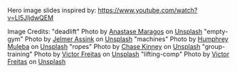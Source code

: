 

Hero image slides inspired by: https://www.youtube.com/watch?v=Ll5JIjdwQEM

Image Credits:
"deadlift" Photo by <a href="https://unsplash.com/@visualsbyroyalz?utm_content=creditCopyText&utm_medium=referral&utm_source=unsplash">Anastase Maragos</a> on <a href="https://unsplash.com/photos/topless-man-in-black-shorts-sitting-on-black-and-silver-barbell-9dzWZQWZMdE?utm_content=creditCopyText&utm_medium=referral&utm_source=unsplash">Unsplash</a>
"empty-gym" Photo by <a href="https://unsplash.com/@jelmerassink?utm_content=creditCopyText&utm_medium=referral&utm_source=unsplash">Jelmer Assink</a> on <a href="https://unsplash.com/photos/barbell-on-rack-gzeTjGu3b_k?utm_content=creditCopyText&utm_medium=referral&utm_source=unsplash">Unsplash</a>
"machines"  Photo by <a href="https://unsplash.com/@good_citizen?utm_content=creditCopyText&utm_medium=referral&utm_source=unsplash">Humphrey Muleba</a> on <a href="https://unsplash.com/photos/empty-fitness-gym-dDp-6pXrYik?utm_content=creditCopyText&utm_medium=referral&utm_source=unsplash">Unsplash</a>
"ropes" Photo by <a href="https://unsplash.com/@chasekinney?utm_content=creditCopyText&utm_medium=referral&utm_source=unsplash">Chase Kinney</a> on <a href="https://unsplash.com/photos/person-holding-black-exercise-rope-FMQBLyhD2HU?utm_content=creditCopyText&utm_medium=referral&utm_source=unsplash">Unsplash</a>
"group-training" Photo by <a href="https://unsplash.com/@victorfreitas?utm_content=creditCopyText&utm_medium=referral&utm_source=unsplash">Victor Freitas</a> on <a href="https://unsplash.com/photos/person-about-to-lift-the-weight-plate-Btl6ZNdIfdQ?utm_content=creditCopyText&utm_medium=referral&utm_source=unsplash">Unsplash</a>
"lifting-comp" Photo by <a href="https://unsplash.com/@victorfreitas?utm_content=creditCopyText&utm_medium=referral&utm_source=unsplash">Victor Freitas</a> on <a href="https://unsplash.com/photos/a-man-lifting-a-barbell-in-a-gym-71T4vSUphQI?utm_content=creditCopyText&utm_medium=referral&utm_source=unsplash">Unsplash</a>
   

